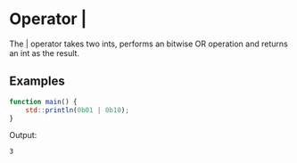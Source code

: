 # Operator |

The | operator takes two ints, performs an bitwise OR operation and returns an int as the result.

## Examples
```js
function main() {
	std::println(0b01 | 0b10);
}
```
Output:
```
3
```